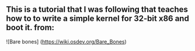 ## This is a tutorial that I was following that teaches how to to write a simple kernel for 32-bit x86 and boot it. from:


![Bare bones] (https://wiki.osdev.org/Bare_Bones)
